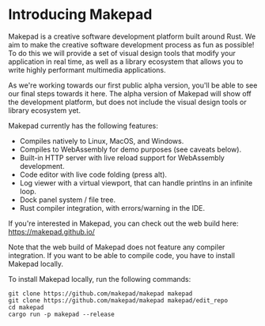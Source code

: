 # Introducing Makepad

Makepad is a creative software development platform built around Rust. We aim to make the creative software development process as fun as possible! To do this we will provide a set of visual design tools that modify your application in real time, as well as a library ecosystem that allows you to write highly performant multimedia applications.

As we're working towards our first public alpha version, you'll be able to see our final steps towards it here. The alpha version of Makepad will show off the development platform, but does not include the visual design tools or library ecosystem yet.

Makepad currently has the following features:
- Compiles natively to Linux, MacOS, and Windows.
- Compiles to WebAssembly for demo purposes (see caveats below).
- Built-in HTTP server with live reload support for WebAssembly development.
- Code editor with live code folding (press alt).
- Log viewer with a virtual viewport, that can handle printlns in an infinite loop.
- Dock panel system / file tree.
- Rust compiler integration, with errors/warning in the IDE.

If you're interested in Makepad, you can check out the web build here:
https://makepad.github.io/

Note that the web build of Makepad does not feature any compiler integration. If you want to be able to compile code, you have to install Makepad locally.

To install Makepad locally, run the following commands:
```
git clone https://github.com/makepad/makepad makepad 
git clone https://github.com/makepad/makepad makepad/edit_repo 
cd makepad 
cargo run -p makepad --release 
```
